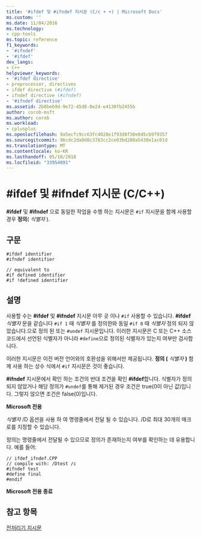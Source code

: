 ```yaml
---
title: '#ifdef 및 #ifndef 지시문 (C/c + +) | Microsoft Docs'
ms.custom: ''
ms.date: 11/04/2016
ms.technology:
- cpp-tools
ms.topic: reference
f1_keywords:
- '#ifndef'
- '#ifdef'
dev_langs:
- C++
helpviewer_keywords:
- '#ifdef directive'
- preprocessor, directives
- ifdef directive (#ifdef)
- ifndef directive (#ifndef)
- '#ifndef directive'
ms.assetid: 2b0be69d-9e72-45d8-8e24-e4130fb2455b
author: corob-msft
ms.author: corob
ms.workload:
- cplusplus
ms.openlocfilehash: 9a5ecfc9cc63fc4028e1f93d8f30e8d5cb9f9357
ms.sourcegitcommit: 96cdc2da0d8c3783cc2ce03bd280a5430e1ac01d
ms.translationtype: MT
ms.contentlocale: ko-KR
ms.lasthandoff: 05/10/2018
ms.locfileid: "33954091"
---
```

# <a name="ifdef-and-ifndef-directives-cc"></a>#ifdef 및 #ifndef 지시문 (C/C++)
**#ifdef** 및 **#ifndef** 으로 동일한 작업을 수행 하는 지시문은 `#if` 지시문을 함께 사용할 경우 **정의**( *식별자* ).  
  
## <a name="syntax"></a>구문  
  
```  
#ifdef identifier  
#ifndef identifier  
  
// equivalent to  
#if defined identifier  
#if !defined identifier  
```  
  
## <a name="remarks"></a>설명  
 사용할 수는 **#ifdef** 및 **#ifndef** 지시문 아무 곳 이나 `#if` 사용할 수 있습니다. **#ifdef** *식별자* 문을 같습니다 `#if 1` 때 *식별자* 를 정의한와 동일 `#if 0` 때 *식별자* 정의 되지 않았습니다.으로 정의 된 또는 `#undef` 지시문입니다. 이러한 지시문은 C 또는 C++ 소스 코드에서 선언된 식별자가 아니라 `#define`으로 정의된 식별자가 있는지 여부만 검사합니다.  
  
 이러한 지시문은 이전 버전 언어와의 호환성을 위해서만 제공됩니다. **정의 (** *식별자* **)** 함께 사용 하는 상수 식에서 `#if` 지시문은 것이 좋습니다.  
  
 **#ifndef** 지시문에서 확인 하는 조건의 반대 조건을 확인 **#ifdef**합니다. 식별자가 정의되지 않았거나 해당 정의가 `#undef`를 통해 제거된 경우 조건은 true(0이 아닌 값)입니다. 그렇지 않으면 조건은 false(0)입니다.  
  
 **Microsoft 전용**  
  
 *식별자* /D 옵션을 사용 하 여 명령줄에서 전달 될 수 있습니다. /D로 최대 30개의 매크로를 지정할 수 있습니다.  
  
 정의는 명령줄에서 전달될 수 있으므로 정의가 존재하는지 여부를 확인하는 데 유용합니다. 예를 들어:  
  
```  
// ifdef_ifndef.CPP  
// compile with: /Dtest /c  
#ifndef test  
#define final  
#endif  
```  
  
 **Microsoft 전용 종료**  
  
## <a name="see-also"></a>참고 항목  
 [전처리기 지시문](../preprocessor/preprocessor-directives.md)
